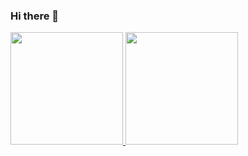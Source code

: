 ### Hi there 👋

<a href="#">
  <img height="180em" src="https://github-readme-stats.vercel.app/api?username=ariefzuhri&custom_title=My GitHub stats&include_all_commits=true&count_private=true&show_icons=true&hide=issues" />
  <img height="180em" src="https://github-readme-stats.vercel.app/api/top-langs/?username=ariefzuhri&layout=compact" />
</a>
